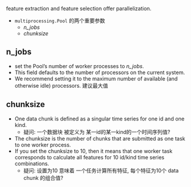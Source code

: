 feature extraction and feature selection offer parallelization.
- `multiprocessing.Pool` 的两个重要参数
  - *n_jobs*
  - *chunksize*
  
## n_jobs
- set the Pool’s number of worker processes to *n_jobs*. 
- This field defaults to the number of processors on the current system. 
- We recommend setting it to the maximum number of available (and otherwise idle) processors. 建议最大值
  
## chunksize
- One data chunk is defined as a singular time series for one id and one kind. 
  - 疑问: 一个数据块 被定义为 某一id的某一kind的一个时间序列值?
- The chunksize is the number of chunks that are submitted as one task to one worker process.
- If you set the chunksize to 10, then it means that one worker task corresponds to calculate all features for 10 id/kind time series combinations.
  - 疑问: 设置为10 意味着 一个任务计算所有特征, 每个特征为10个 data chunk 的组合值?
